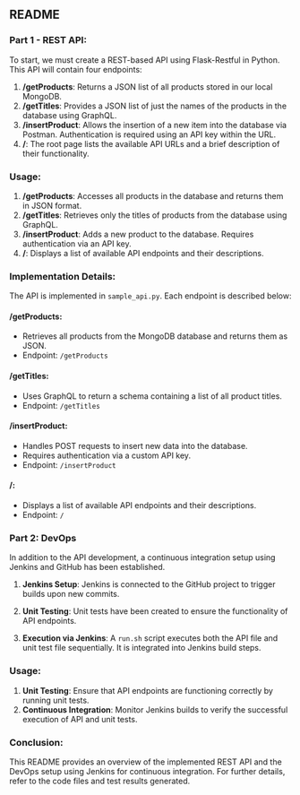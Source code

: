 ## README

### Part 1 - REST API:

To start, we must create a REST-based API using Flask-Restful in Python. This API will contain four endpoints:

1. **/getProducts**: Returns a JSON list of all products stored in our local MongoDB.
2. **/getTitles**: Provides a JSON list of just the names of the products in the database using GraphQL.
3. **/insertProduct**: Allows the insertion of a new item into the database via Postman. Authentication is required using an API key within the URL.
4. **/**: The root page lists the available API URLs and a brief description of their functionality.

### Usage:

1. **/getProducts**: Accesses all products in the database and returns them in JSON format.
2. **/getTitles**: Retrieves only the titles of products from the database using GraphQL.
3. **/insertProduct**: Adds a new product to the database. Requires authentication via an API key.
4. **/**: Displays a list of available API endpoints and their descriptions.

### Implementation Details:

The API is implemented in `sample_api.py`. Each endpoint is described below:

#### /getProducts:

- Retrieves all products from the MongoDB database and returns them as JSON.
- Endpoint: `/getProducts`

#### /getTitles:

- Uses GraphQL to return a schema containing a list of all product titles.
- Endpoint: `/getTitles`

#### /insertProduct:

- Handles POST requests to insert new data into the database.
- Requires authentication via a custom API key.
- Endpoint: `/insertProduct`

#### /:

- Displays a list of available API endpoints and their descriptions.
- Endpoint: `/`

### Part 2: DevOps

In addition to the API development, a continuous integration setup using Jenkins and GitHub has been established.

1. **Jenkins Setup**: Jenkins is connected to the GitHub project to trigger builds upon new commits.

2. **Unit Testing**: Unit tests have been created to ensure the functionality of API endpoints.

3. **Execution via Jenkins**: A `run.sh` script executes both the API file and unit test file sequentially. It is integrated into Jenkins build steps.

### Usage:

1. **Unit Testing**: Ensure that API endpoints are functioning correctly by running unit tests.
2. **Continuous Integration**: Monitor Jenkins builds to verify the successful execution of API and unit tests.

### Conclusion:

This README provides an overview of the implemented REST API and the DevOps setup using Jenkins for continuous integration. For further details, refer to the code files and test results generated.
